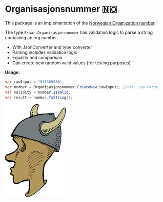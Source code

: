 Organisasjonsnummer 🇳🇴
===

This package is an implementation of the 
[Norwegian Organization number](https://www.brreg.no/en/about-us-2/our-registers/about-the-central-coordinating-register-for-legal-entities-ccr/about-the-organisation-number/?nocache=1743537931351).

The type `Skaar.Organisasjonsnummer` has validation logic to parse
a string containing an org number.

- With JsonConverter and type converter
- Parsing includes validation logic
- Equality and comparison
- Can create new random valid values (for testing purposes)


**Usage:**
```C#
var rawInput = "931309080";
var number = Organisasjonsnummer.CreateNew(rawInput); //alt. use Parse or TryParse
var validity = number.IsValid;
var result = number.ToString();
```

<img alt="icon" style="width: 200px;" src="https://raw.githubusercontent.com/oyms/NorwegianTypes/refs/heads/main/.idea/.idea.Skaar.NorwegianTypes/.idea/icon.svg" />
